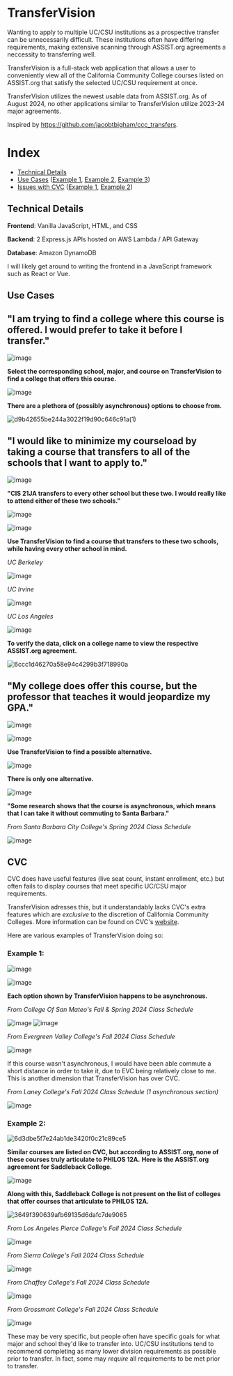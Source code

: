 # TransferVision

Wanting to apply to multiple UC/CSU institutions as a prospective transfer can be unnecessarily difficult. These institutions often have differing requirements, making extensive scanning through ASSIST.org agreements a neccessity to transferring well.

TransferVision is a full-stack web application that allows a user to conveniently view all of the California Community College courses listed on ASSIST.org that satisfy the selected UC/CSU requirement at once.

TransferVision utilizes the newest usable data from ASSIST.org. As of August 2024, no other applications similar to TransferVision utilize 2023-24 major agreements. 

Inspired by https://github.com/jacobtbigham/ccc_transfers.

# Index
- [Technical Details](#technical-details)
- [Use Cases](#use-cases) ([Example 1](#i-am-trying-to-find-a-college-where-this-course-is-offered-i-would-prefer-to-take-it-before-i-transfer), [Example 2](#i-would-like-to-minimize-my-courseload-by-taking-a-course-that-transfers-to-all-of-the-schools-that-i-want-to-apply-to), [Example 3](#my-college-does-offer-this-course-but-the-professor-that-teaches-it-would-jeopardize-my-gpa))
- [Issues with CVC](#cvc) ([Example 1](#example-1), [Example 2](#example-2))

## Technical Details

**Frontend**: Vanilla JavaScript, HTML, and CSS

**Backend**: 2 Express.js APIs hosted on AWS Lambda / API Gateway

**Database**: Amazon DynamoDB

I will likely get around to writing the frontend in a JavaScript framework such as React or Vue. 

## Use Cases

## "I am trying to find a college where this course is offered. I would prefer to take it before I transfer."

![image](https://github.com/user-attachments/assets/31168613-464a-498c-95de-b5c37e4b9f27)

**Select the corresponding school, major, and course on TransferVision to find a college that offers this course.**

![image](https://github.com/user-attachments/assets/acd1d613-3d08-488d-a879-b135e419ccc2)

**There are a plethora of (possibly asynchronous) options to choose from.**

![d9b42655be244a3022f19d90c646c91a(1)](https://github.com/user-attachments/assets/5c9991ec-7d97-4be1-af21-09eb8f3cb9ff)

## "I would like to minimize my courseload by taking a course that transfers to all of the schools that I want to apply to."

![image](https://github.com/user-attachments/assets/a49a6a2d-55d9-4463-8820-f4d49991495c)

**"CIS 21JA transfers to every other school but these two. I would really like to attend either of these two schools."**

![image](https://github.com/user-attachments/assets/b47c18bf-5b2e-4975-bcbd-ab04b81facfb)

![image](https://github.com/user-attachments/assets/2fa8edac-8567-4fd3-b12e-c3a4f5ca7b1e)

**Use TransferVision to find a course that transfers to these two schools, while having every other school in mind.**

*UC Berkeley*

![image](https://github.com/user-attachments/assets/278e0c2e-39c0-40da-909e-eeee1fbf00a0)

*UC Irvine*

![image](https://github.com/user-attachments/assets/4e7cb0d1-5246-43cb-9a64-a2f301c25cb1)

*UC Los Angeles*

![image](https://github.com/user-attachments/assets/950c2369-843c-4920-938a-b2190919b522)

**To verify the data, click on a college name to view the respective ASSIST.org agreement.**

![6ccc1d46270a58e94c4299b3f718990a](https://github.com/user-attachments/assets/85ea177b-8b71-4cb7-aa35-2fd3ea037a6b)

## "My college does offer this course, but the professor that teaches it would jeopardize my GPA."

![image](https://github.com/user-attachments/assets/20c3ea64-a8bc-4dcb-a9cd-798dec8ff3c6)

![image](https://github.com/user-attachments/assets/333259ef-7a62-4da6-b248-24a1552d3b5e)

**Use TransferVision to find a possible alternative.**

![image](https://github.com/user-attachments/assets/ce5e4c15-0316-4d6b-be5e-5fdfabd843f9)

**There is only one alternative.**

![image](https://github.com/user-attachments/assets/b991af31-095c-4e39-a863-941de1cc20d1)

**"Some research shows that the course is asynchronous, which means that I can take it without commuting to Santa Barbara."**

*From Santa Barbara City College's Spring 2024 Class Schedule*

![image](https://github.com/user-attachments/assets/bd0c7d8c-0400-4e93-9b39-cfafde1b3518)

## CVC 

CVC does have useful features (live seat count, instant enrollment, etc.) but often fails to display courses that meet specific UC/CSU major requirements.

TransferVision adresses this, but it understandably lacks CVC's extra features which are *exclusive* to the discretion of California Community Colleges. More information can be found on CVC's [website](https://cvc.edu/).

Here are various examples of TransferVision doing so:

### Example 1:

![image](https://github.com/user-attachments/assets/4376289d-4f1d-4629-ac2c-2a1508c8330b)

![image](https://github.com/user-attachments/assets/fc386d31-cd48-4da9-ab1b-856582a56259)

**Each option shown by TransferVision happens to be asynchronous.**

*From College Of San Mateo's Fall & Spring 2024 Class Schedule*

![image](https://github.com/user-attachments/assets/822dc980-7161-4620-897c-753c803a2afb)
![image](https://github.com/user-attachments/assets/b55a77b7-544c-4317-83fb-f95e45b4d800)

*From Evergreen Valley College's Fall 2024 Class Schedule*

![image](https://github.com/user-attachments/assets/764e9bf6-0bd8-4053-a012-c8fc6f29cdd8)

If this course wasn't asynchronous, I would have been able commute a short distance in order to take it, due to EVC being relatively close to me. This is another dimension that TransferVision has over CVC.

*From Laney College's Fall 2024 Class Schedule (1 asynchronous section)*

![image](https://github.com/user-attachments/assets/1cc2d97f-afeb-42cf-b8ba-939f784a091a)

### Example 2:

![6d3dbe5f7e24ab1de3420f0c21c89ce5](https://github.com/user-attachments/assets/e6d4baa5-3f9c-48f3-a9c2-ee50d9504ddf)

**Similar courses are listed on CVC, but according to ASSIST.org, none of these courses truly articulate to PHILOS 12A.**
**Here is the ASSIST.org agreement for Saddleback College.**

![image](https://github.com/user-attachments/assets/66fcd555-768d-4d47-80c6-b30d91b3f2c2)

**Along with this, Saddleback College is not present on the list of colleges that offer courses that articulate to PHILOS 12A.**

![3649f390639afb69135d6dafc7de9065](https://github.com/user-attachments/assets/f04710e6-5f2d-4c14-9ab6-27bc9d27ec6c)

*From Los Angeles Pierce College's Fall 2024 Class Schedule*

![image](https://github.com/user-attachments/assets/035cbf01-85a5-4079-a9a0-6243038655eb)

*From Sierra College's Fall 2024 Class Schedule*

![image](https://github.com/user-attachments/assets/71f6ebb6-c2d2-41b3-8c50-6d05fd629015)

*From Chaffey College's Fall 2024 Class Schedule*

![image](https://github.com/user-attachments/assets/53c75355-ba56-4efe-aa20-75bbffaebb92)

*From Grossmont College's Fall 2024 Class Schedule*

![image](https://github.com/user-attachments/assets/8ce1462d-fd6f-4c67-8885-243f58dcdbe8)

These may be very specific, but people often have specific goals for what major and school they'd like to transfer into. UC/CSU institutions tend to recommend completing as many lower division requirements as possible prior to transfer. In fact, some may *require* all requirements to be met prior to transfer.
